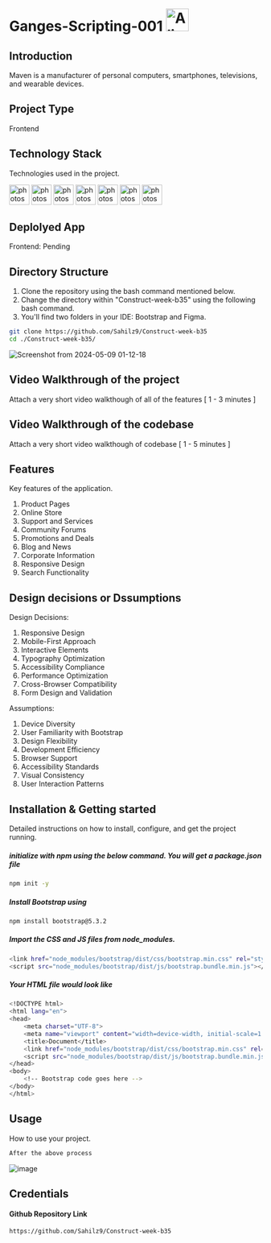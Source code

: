 # Ganges-Scripting-001 <img src="https://raw.githubusercontent.com/Tarikul-Islam-Anik/Telegram-Animated-Emojis/main/Smileys/Alien.webp" alt="Alien" width="45" height="45"/>

## Introduction
Maven is a manufacturer of personal computers, smartphones, televisions, and wearable devices.

## Project Type
Frontend 

## Technology Stack
Technologies used in the project.

<img src="https://www.vectorlogo.zone/logos/w3_html5/w3_html5-icon.svg" alt="photoshop" width="40" height="40"/> <img src="https://www.vectorlogo.zone/logos/w3_css/w3_css-icon.svg" alt="photoshop" width="40" height="40"/> <img src="https://www.vectorlogo.zone/logos/sass-lang/sass-lang-icon.svg" alt="photoshop" width="40" height="40"/>  <img src="https://upload.wikimedia.org/wikipedia/commons/thumb/b/b2/Bootstrap_logo.svg/120px-Bootstrap_logo.svg.png" alt="photoshop" width="40" height="40"/>  <img src="https://www.vectorlogo.zone/logos/git-scm/git-scm-icon.svg" alt="photoshop" width="40" height="40"/> <img src="https://www.vectorlogo.zone/logos/github/github-icon.svg" alt="photoshop" width="40" height="40"/> <img src="https://www.vectorlogo.zone/logos/npmjs/npmjs-ar21.svg" alt="photoshop" width="40" height="40"/> 

## Deplolyed App
Frontend: Pending

## Directory Structure
1. Clone the repository using the bash command mentioned below.
2. Change the directory within "Construct-week-b35" using the following bash command.
3. You'll find two folders in your IDE: Bootstrap and Figma.

```bash
git clone https://github.com/Sahilz9/Construct-week-b35
cd ./Construct-week-b35/
```
![Screenshot from 2024-05-09 01-12-18](https://github.com/Sahilz9/Construct-week-b35/assets/103746983/d8ef2d97-438d-47b3-a239-86833b3c9bb2)


## Video Walkthrough of the project
Attach a very short video walkthough of all of the features [ 1 - 3 minutes ]

## Video Walkthrough of the codebase
Attach a very short video walkthough of codebase [ 1 - 5 minutes ]

## Features
Key features of the application.

1. Product Pages
2. Online Store
3. Support and Services
4. Community Forums
5. Promotions and Deals
6. Blog and News
7. Corporate Information
8. Responsive Design
9. Search Functionality

## Design decisions or Dssumptions
Design Decisions:
1. Responsive Design
2. Mobile-First Approach
3. Interactive Elements
4. Typography Optimization
5. Accessibility Compliance
6. Performance Optimization
7. Cross-Browser Compatibility
8. Form Design and Validation

Assumptions:
1. Device Diversity
2. User Familiarity with Bootstrap
3. Design Flexibility
4. Development Efficiency
5. Browser Support
6. Accessibility Standards
7. Visual Consistency
8. User Interaction Patterns

## Installation & Getting started
Detailed instructions on how to install, configure, and get the project running.

#####  initialize with npm using the below command. You will get a package.json file

```bash
npm init -y
```

##### Install Bootstrap using 
```bash
npm install bootstrap@5.3.2
```

##### Import the CSS and JS files from node_modules.
```bash
<link href="node_modules/bootstrap/dist/css/bootstrap.min.css" rel="stylesheet">
<script src="node_modules/bootstrap/dist/js/bootstrap.bundle.min.js"></script>
```

##### Your HTML file would look like
```bash
<!DOCTYPE html>
<html lang="en">
<head>
    <meta charset="UTF-8">
    <meta name="viewport" content="width=device-width, initial-scale=1.0">
    <title>Document</title>
    <link href="node_modules/bootstrap/dist/css/bootstrap.min.css" rel="stylesheet">
    <script src="node_modules/bootstrap/dist/js/bootstrap.bundle.min.js"></script>
</head>
<body>
    <!-- Bootstrap code goes here -->
</body>
</html>
```


## Usage
How to use your project.

```bash
After the above process
```
![image](https://github.com/Sahilz9/Construct-week-b35/assets/103746983/b7f207b3-9089-4da4-a459-a2c58de141fb)


## Credentials

#### Github Repository Link
```bash
https://github.com/Sahilz9/Construct-week-b35
```
